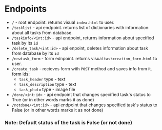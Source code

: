 # Endpoints
- `/` - root endpoint. returns visual `index.html` to user.
- `/tasklist` - api endpoint. returns list of dictionaries with information about all tasks from database.
- `/taskinfo/<int:id>` - api endpoint, returns information about specified task by its `id`
- `/delete_task/<int:id>` - api enpoint, deletes information about task from database by its `id`
- `/newtask_form` - form ednpoint. returns visual `taskcreation_form.html` to user.
- `/create_task` - recieves form with `POST` method and saves info from it. form ids:
  - `task_header` type - text
  - `task_description` type - text
  - `task_photo` type - image file
- `/done/<int:id>` - api endpoint that changes specified task's status to True (or in other words marks it as done)
- `/notdone/<int:id>` - api endpoint that changes specified task's status to False (or in other words marks it as not done)
### Note: Default status of the task is False (or not done)
